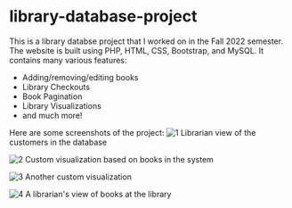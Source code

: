 # library-database-project

This is a library databse project that I worked on in the Fall 2022 semester. 
The website is built using PHP, HTML, CSS, Bootstrap, and MySQL. 
It contains many various features:
- Adding/removing/editing books
- Library Checkouts
- Book Pagination
- Library Visualizations
- and much more!

Here are some screenshots of the project:
![1](https://user-images.githubusercontent.com/69475242/221616485-5edadf22-4b48-4dda-a7f7-7a3cba45862b.png "1")
Librarian view of the customers in the database

![2](https://user-images.githubusercontent.com/69475242/221616496-1eec77f7-7b91-4533-9057-b4971a9c3db8.png "2")
Custom visualization based on books in the system

![3](https://user-images.githubusercontent.com/69475242/221616501-1026b86a-38a5-4364-90f3-e453dde007cd.png "3")
Another custom visualization

![4](https://user-images.githubusercontent.com/69475242/221616506-a25f04ba-881f-4595-9e04-9d9f641ed857.png "4")
A librarian's view of books at the library
